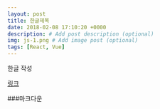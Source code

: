 ```yaml
---
layout: post
title: 한글제목
date: 2018-02-08 17:10:20 +0000
description: # Add post description (optional)
img: js-1.png # Add image post (optional)
tags: [React, Vue]
---
```


한글 작성

[링크](www.naver.com)

###마크다운

